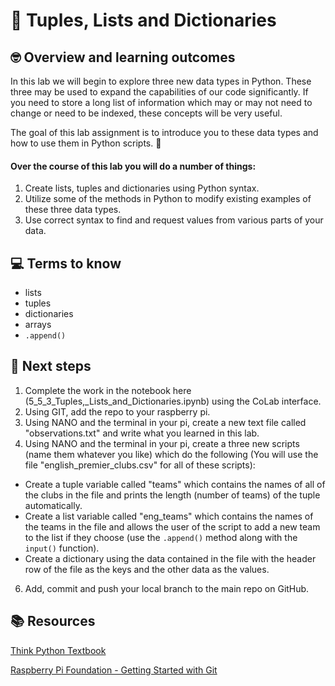 # :robot: Tuples, Lists and Dictionaries

## 🤓 Overview and learning outcomes 

In this lab we will begin to explore three new data types in Python.  These three may be used to expand the capabilities of our code significantly. If you need to store a long list of information which may or may not need to change or need to be indexed, these concepts will be very useful.

The goal of this lab assignment is to introduce you to these data types and how to use them in Python scripts. 🚀

#### Over the course of this lab you will do a number of things:
1. Create lists, tuples and dictionaries using Python syntax.
2. Utilize some of the methods in Python to modify existing examples of these three data types.
3. Use correct syntax to find and request values from various parts of your data.

## 💻 Terms to know
- lists
- tuples
- dictionaries
- arrays
- `.append()`

## 📝 Next steps
1. Complete the work in the notebook here (5_5_3_Tuples,_Lists_and_Dictionaries.ipynb) using the CoLab interface.
2. Using GIT, add the repo to your raspberry pi.
3. Using NANO and the terminal in your pi, create a new text file called "observations.txt" and write what you learned in this lab.
4. Using NANO and the terminal in your pi, create a three new scripts (name them whatever you like) which do the following (You will use the file "english_premier_clubs.csv" for all of these scripts):
  - Create a tuple variable called "teams" which contains the names of all of the clubs in the file and prints the length (number of teams) of the tuple automatically.
  - Create a list variable called "eng_teams" which contains the names of the teams in the file and allows the user of the script to add a new team to the list if they choose (use the `.append()` method along with the `input()` function).
  - Create a dictionary using the data contained in the file with the header row of the file as the keys and the other data as the values.
6. Add, commit and push your local branch to the main repo on GitHub.

## 📚  Resources 
[Think Python Textbook](https://greenteapress.com/wp/think-python-2e/)

[Raspberry Pi Foundation - Getting Started with Git](https://projects.raspberrypi.org/en/projects/getting-started-with-git)
